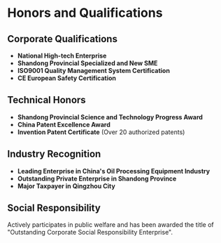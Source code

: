 # Honors and Qualifications

## Corporate Qualifications

- **National High-tech Enterprise**
- **Shandong Provincial Specialized and New SME**
- **ISO9001 Quality Management System Certification**
- **CE European Safety Certification**

## Technical Honors

- **Shandong Provincial Science and Technology Progress Award**
- **China Patent Excellence Award**
- **Invention Patent Certificate** (Over 20 authorized patents)

## Industry Recognition

- **Leading Enterprise in China's Oil Processing Equipment Industry**
- **Outstanding Private Enterprise in Shandong Province**
- **Major Taxpayer in Qingzhou City**

## Social Responsibility

Actively participates in public welfare and has been awarded the title of "Outstanding Corporate Social Responsibility Enterprise".
